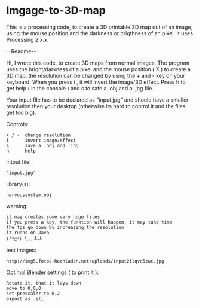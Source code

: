Imgage-to-3D-map
======================

This is a processing code, to create a 3D printable 3D map out of an image, using the mouse position and the darkness or brigthness of an pixel. It uses Processing 2.x.x.


--Readme--

Hi, I wrote this code, to create 3D maps from normal images. The program uses the bright/darkness of a pixel and the mouse position ( X ) to create a 3D map. the resolution can be changed by using the + and - key on your keyboard. When you press i , it will invert the image/3D effect. Press h to get help ( in the console ) and s to safe a .obj and a .jpg file.

Your input file has to be declared as "input.jpg" and should have a smaller resolution then your desktop (otherwise its hard to control it and the files get too big).

Controls:

    + / -  change resolution
    i      invert image/effect
    s      save a .obj and .jpg
    h      help


intput file:

    "input.jpg"

library(s):

    nervoussystem.obj

warning:

    it may creates some very huge files
    if you press a key, the funktion will happen, it may take time
    the fps go down by increasing the resolution
    it runns on Java
    (╯°□°）╯︵ ┻━┻

test images:

    http://img5.fotos-hochladen.net/uploads/input2ilqvd5zwc.jpg

Optimal Blender settings ( to print it ):

    Rotate it, that it lays down
    move to 0,0,0
    set prescaler to 0.2
    export as .stl
    
